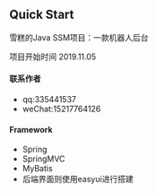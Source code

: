 ## Quick Start 



雪糕的Java SSM项目：一款机器人后台

项目开始时间 2019.11.05

#### 联系作者
- qq:335441537 
- weChat:15217764126

#### Framework

- Spring
- SpringMVC
- MyBatis
- 后端界面则使用easyui进行搭建





